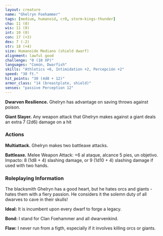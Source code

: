 ```yaml
---
layout: creature
name: "Ghelryn Foehammer"
tags: [medium, humanoid, cr0, storm-kings-thunder]
cha: 11 (0)
wis: 11 (0)
int: 10 (0)
con: 17 (+3)
dex: 7 (-2)
str: 18 (+4)
size: Humanoide Mediano (shield dwarf)
alignment: lawful good
challenge: "0 (10 XP)"
languages: "Común, Dwarfish"
skills: "Athletics +6, Intimidation +2, Percepción +2"
speed: "30 ft."
hit_points: "30 (4d8 + 12)"
armor_class: "14 (breastplate, shield)"
senses: "passive Perception 12"
---
```


**Dwarven Resilience.** Ghelryn has advantage on saving throws against poison.

**Giant Slayer.** Any weapon attack that Ghelryn makes against a giant deals an extra 7 (2d6) damage on a hit

### Actions

**Multiattack.** Ghelryn makes two battleaxe attacks.

**Battleaxe.** Melee Weapon Attack: +6 al ataque, alcance 5 pies, un objetivo. Impacto: 8 (1d8 + 4) slashing damage, or 9 (1d10 + 4) slashing damage if used with two hands.

### Roleplaying Information

The blacksmith Ghelryn has a good heart, but he hates orcs and giants - hates them with a fiery passion. He considers it the solemn duty of all dwarves to cave in their skulls!

**Ideal:** It is incumbent upon every dwarf to forge a legacy.

**Bond:** I stand for Clan Foehammer and all dwarvenkind.

**Flaw:** I never run from a figth, especially if it involves killing orcs or giants.